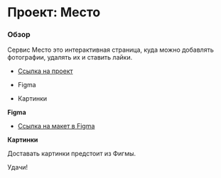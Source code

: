 # Проект: Место

### Обзор
Сервис Место это  интерактивная страница, куда можно добавлять фотографии, удалять их и ставить лайки.
 * [Ссылка на проект](https://lisa-simpsson.github.io/mesto/)
 
* Figma
* Картинки

**Figma**

* [Ссылка на макет в Figma](https://www.figma.com/file/2cn9N9jSkmxD84oJik7xL7/JavaScript.-Sprint-4?node-id=0%3A1)

**Картинки**

Доставать картинки предстоит из Фигмы. 

Удачи!
